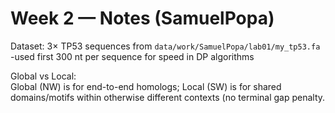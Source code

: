 # Week 2 — Notes (SamuelPopa)

Dataset: 3× TP53 sequences from `data/work/SamuelPopa/lab01/my_tp53.fa`  
-used first 300 nt per sequence for speed in DP algorithms

Global vs Local:  
Global (NW) is for end-to-end homologs; Local (SW) is for shared domains/motifs within otherwise different contexts (no terminal gap penalty.
